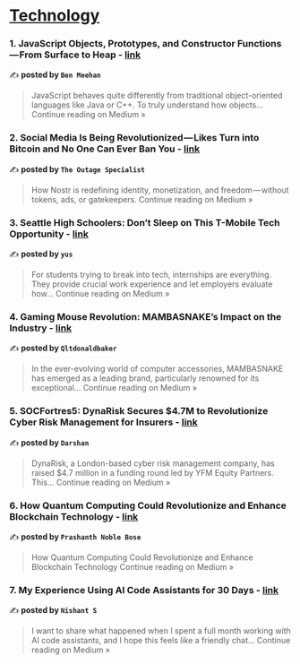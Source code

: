 
<h1><a href=https://medium.com/tag/technology/recommended target="_blank" rel="noopener noreferrer">Technology</a></h1>
<h3>1. JavaScript Objects, Prototypes, and Constructor Functions — From Surface to Heap - <a href="https://medium.com/@ben.meehan_27368/javascript-objects-prototypes-and-constructor-functions-from-surface-to-heap-a5c466935391?source=rss------technology-5" target="_blank" rel="noopener noreferrer">link</a></h3>

✍️ **posted by `Ben Meehan`**

<blockquote>JavaScript behaves quite differently from traditional object-oriented languages like Java or C++. To truly understand how objects…
Continue reading on Medium »</blockquote>

<h3>2. Social Media Is Being Revolutionized — Likes Turn into Bitcoin and No One Can Ever Ban You - <a href="https://medium.com/@TheOutageSpecialist/social-media-is-being-revolutionized-likes-turn-into-bitcoin-and-no-one-can-ever-ban-you-4130ea189514?source=rss------technology-5" target="_blank" rel="noopener noreferrer">link</a></h3>

✍️ **posted by `The Outage Specialist`**

<blockquote>How Nostr is redefining identity, monetization, and freedom — without tokens, ads, or gatekeepers.
Continue reading on Medium »</blockquote>

<h3>3. Seattle High Schoolers: Don’t Sleep on This T-Mobile Tech Opportunity - <a href="https://medium.com/@yusshares/seattle-high-schoolers-dont-sleep-on-this-t-mobile-tech-opportunity-17adb3625f09?source=rss------technology-5" target="_blank" rel="noopener noreferrer">link</a></h3>

✍️ **posted by `yus`**

<blockquote>For students trying to break into tech, internships are everything. They provide crucial work experience and let employers evaluate how…
Continue reading on Medium »</blockquote>

<h3>4. Gaming Mouse Revolution: MAMBASNAKE’s Impact on the Industry - <a href="https://medium.com/@qltdonaldbaker075/gaming-mouse-revolution-mambasnakes-impact-on-the-industry-ec8aa2e6e83c?source=rss------technology-5" target="_blank" rel="noopener noreferrer">link</a></h3>

✍️ **posted by `Qltdonaldbaker`**

<blockquote>In the ever-evolving world of computer accessories, MAMBASNAKE has emerged as a leading brand, particularly renowned for its exceptional…
Continue reading on Medium »</blockquote>

<h3>5. SOCFortres5: DynaRisk Secures $4.7M to Revolutionize Cyber Risk Management for Insurers - <a href="https://medium.com/@SOCFortres5/socfortres5-dynarisk-secures-4-7m-to-revolutionize-cyber-risk-management-for-insurers-1f6391fe8c1e?source=rss------technology-5" target="_blank" rel="noopener noreferrer">link</a></h3>

✍️ **posted by `Darshan`**

<blockquote>DynaRisk, a London-based cyber risk management company, has raised $4.7 million in a funding round led by YFM Equity Partners. This…
Continue reading on Medium »</blockquote>

<h3>6. How Quantum Computing Could Revolutionize and Enhance Blockchain Technology - <a href="https://medium.com/@p.noblebose/how-quantum-computing-could-revolutionize-and-enhance-blockchain-technology-0eb142513ed1?source=rss------technology-5" target="_blank" rel="noopener noreferrer">link</a></h3>

✍️ **posted by `Prashanth Noble Bose`**

<blockquote>How Quantum Computing Could Revolutionize and Enhance Blockchain Technology
Continue reading on Medium »</blockquote>

<h3>7. My Experience Using AI Code Assistants for 30 Days - <a href="https://medium.com/@samy.nishu/my-experience-using-ai-code-assistants-for-30-days-fb28f2b9cdd5?source=rss------technology-5" target="_blank" rel="noopener noreferrer">link</a></h3>

✍️ **posted by `Nishant S`**

<blockquote>I want to share what happened when I spent a full month working with AI code assistants, and I hope this feels like a friendly chat…
Continue reading on Medium »</blockquote>

